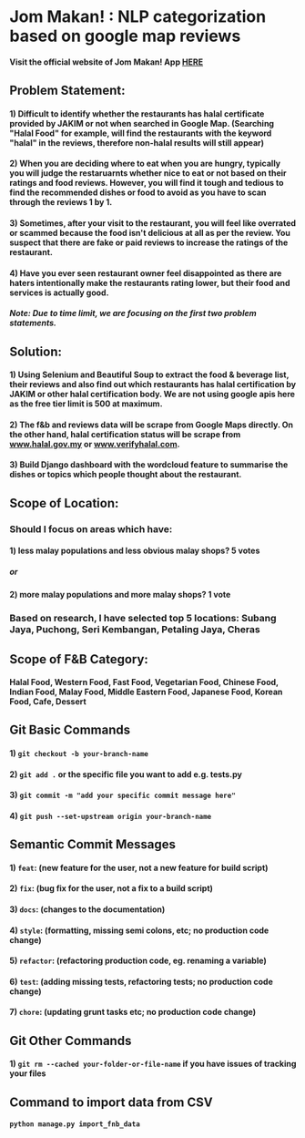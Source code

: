 # Jom Makan! : NLP categorization based on google map reviews

#### Visit the official website of Jom Makan! App [HERE](https://jom-makan.onrender.com/)

## Problem Statement:

#### 1) Difficult to identify whether the restaurants has halal certificate provided by JAKIM or not when searched in Google Map. (Searching "Halal Food" for example, will find the restaurants with the keyword "halal" in the reviews, therefore non-halal results will still appear)

#### 2) When you are deciding where to eat when you are hungry, typically you will judge the restaruarnts whether nice to eat or not based on their ratings and food reviews. However, you will find it tough and tedious to find the recommended dishes or food to avoid as you have to scan through the reviews 1 by 1.

#### 3) Sometimes, after your visit to the restaurant, you will feel like overrated or scammed because the food isn't delicious at all as per the review. You suspect that there are fake or paid reviews to increase the ratings of the restaurant.

#### 4) Have you ever seen restaurant owner feel disappointed as there are haters intentionally make the restaurants rating lower, but their food and services is actually good.

##### Note: Due to time limit, we are focusing on the first two problem statements.

## Solution:

#### 1) Using Selenium and Beautiful Soup to extract the food & beverage list, their reviews and also find out which restaurants has halal certification by JAKIM or other halal certification body. We are not using google apis here as the free tier limit is 500 at maximum.

#### 2) The f&b and reviews data will be scrape from Google Maps directly. On the other hand, halal certification status will be scrape from www.halal.gov.my or www.verifyhalal.com.

#### 3) Build Django dashboard with the wordcloud feature to summarise the dishes or topics which people thought about the restaurant.

## Scope of Location:

### Should I focus on areas which have:

#### 1) less malay populations and less obvious malay shops? 5 votes
##### or 
#### 2) more malay populations and more malay shops? 1 vote

### Based on research, I have selected top 5 locations: Subang Jaya, Puchong, Seri Kembangan, Petaling Jaya, Cheras

## Scope of F&B Category:

#### Halal Food, Western Food, Fast Food, Vegetarian Food, Chinese Food, Indian Food, Malay Food, Middle Eastern Food, Japanese Food, Korean Food, Cafe, Dessert

## Git Basic Commands

#### 1) ```git checkout -b your-branch-name```
#### 2) ```git add .``` or the specific file you want to add e.g. tests.py
#### 3) ```git commit -m "add your specific commit message here"```
#### 4) ```git push --set-upstream origin your-branch-name```

## Semantic Commit Messages

#### 1) ```feat```: (new feature for the user, not a new feature for build script)
#### 2) ```fix```: (bug fix for the user, not a fix to a build script)
#### 3) ```docs```: (changes to the documentation)
#### 4) ```style```: (formatting, missing semi colons, etc; no production code change)
#### 5) ```refactor```: (refactoring production code, eg. renaming a variable)
#### 6) ```test```: (adding missing tests, refactoring tests; no production code change)
#### 7) ```chore```: (updating grunt tasks etc; no production code change)

## Git Other Commands
#### 1) ```git rm --cached your-folder-or-file-name``` if you have issues of tracking your files

## Command to import data from CSV
#### ```python manage.py import_fnb_data```